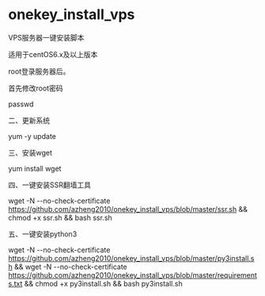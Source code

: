 # onekey_install_vps

VPS服务器一键安装脚本

适用于centOS6.x及以上版本

root登录服务器后。

首先修改root密码

passwd

二、更新系统

yum -y update

三、安装wget

yum install wget

四、一键安装SSR翻墙工具

wget -N --no-check-certificate https://github.com/azheng2010/onekey_install_vps/blob/master/ssr.sh && chmod +x ssr.sh && bash ssr.sh

五、一键安装python3

wget -N --no-check-certificate https://github.com/azheng2010/onekey_install_vps/blob/master/py3install.sh && wget -N --no-check-certificate https://github.com/azheng2010/onekey_install_vps/blob/master/requirements.txt && chmod +x py3install.sh && bash py3install.sh
